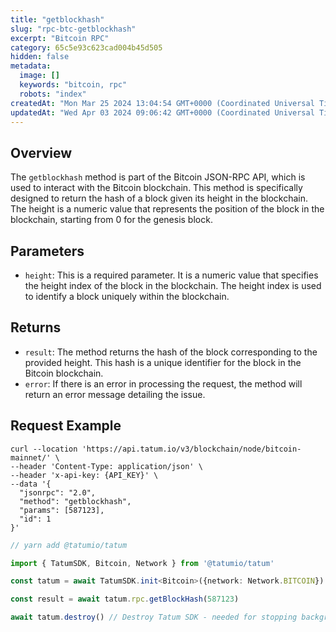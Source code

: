 ```yaml
---
title: "getblockhash"
slug: "rpc-btc-getblockhash"
excerpt: "Bitcoin RPC"
category: 65c5e93c623cad004b45d505
hidden: false
metadata: 
  image: []
  keywords: "bitcoin, rpc"
  robots: "index"
createdAt: "Mon Mar 25 2024 13:04:54 GMT+0000 (Coordinated Universal Time)"
updatedAt: "Wed Apr 03 2024 09:06:42 GMT+0000 (Coordinated Universal Time)"
---
```

## Overview

The `getblockhash` method is part of the Bitcoin JSON-RPC API, which is used to interact with the Bitcoin blockchain. This method is specifically designed to return the hash of a block given its height in the blockchain. The height is a numeric value that represents the position of the block in the blockchain, starting from 0 for the genesis block.

## Parameters

- `height`: This is a required parameter. It is a numeric value that specifies the height index of the block in the blockchain. The height index is used to identify a block uniquely within the blockchain.

## Returns

- `result`: The method returns the hash of the block corresponding to the provided height. This hash is a unique identifier for the block in the Bitcoin blockchain.
- `error`: If there is an error in processing the request, the method will return an error message detailing the issue.

## Request Example

```curl cURL
curl --location 'https://api.tatum.io/v3/blockchain/node/bitcoin-mainnet/' \
--header 'Content-Type: application/json' \
--header 'x-api-key: {API_KEY}' \
--data '{
  "jsonrpc": "2.0",
  "method": "getblockhash",
  "params": [587123],
  "id": 1
}'
```
```typescript JS SDK
// yarn add @tatumio/tatum

import { TatumSDK, Bitcoin, Network } from '@tatumio/tatum'

const tatum = await TatumSDK.init<Bitcoin>({network: Network.BITCOIN})

const result = await tatum.rpc.getBlockHash(587123)

await tatum.destroy() // Destroy Tatum SDK - needed for stopping background jobs
```
